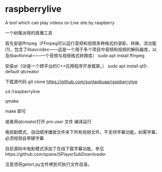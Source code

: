 # raspberrylive
A tool which can play videos on Live site by raspberry

一个树莓派用的直播工具


首先安装ffmpeg（FFmpeg可以运行音频和视频多种格式的录影、转换、流功能[1]，包含了libavcodec——这是一个用于多个项目中音频和视频的解码器库，以及libavformat——一个音频与视频格式转换库）
sudo apt install ffmpeg

安装qt（Qt是一个跨平台的C++应用程序开发框架。）
sudo apt install qt5-default qtcreator

下载源代码
git clone https://github.com/suntaobuaa/raspberrylive

cd /raspberrylive

qmake

make
即可

或者用qtcreator打开.pro.user 文件  编译运行

电视剧模式，自动顺序播放文件夹下所有视频文件，不支持字幕功能，如需字幕，必须视频自带硬字幕



目前源码中电影模式添加了在线下载字幕功能，参见https://github.com/qzane/SPlayerSubDownloader

注意须将getsrt.py文件拷到可执行文件目录。









